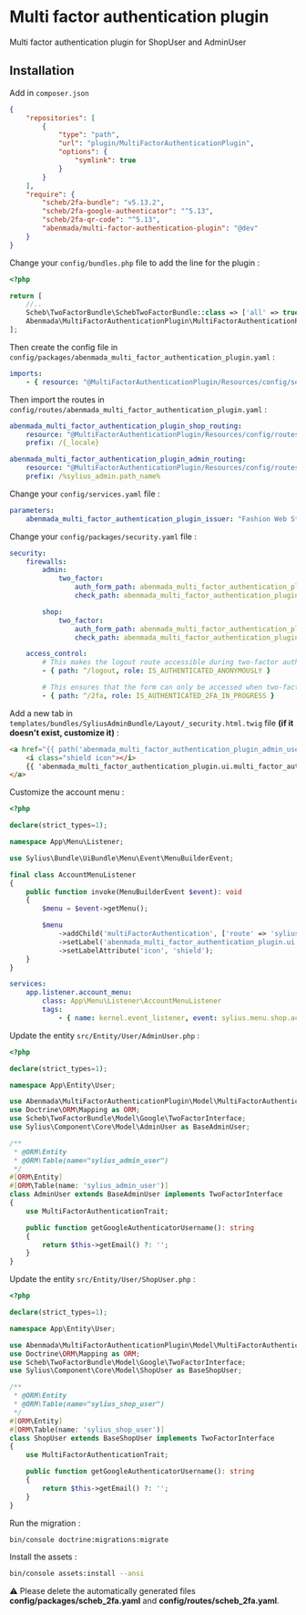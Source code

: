<h1>Multi factor authentication plugin</h1>

<p>
    Multi factor authentication plugin for ShopUser and AdminUser
</p>


## Installation

Add in `composer.json`

```json
{
    "repositories": [
        {
            "type": "path",
            "url": "plugin/MultiFactorAuthenticationPlugin",
            "options": {
                "symlink": true
            }
        }
    ],
    "require": {
        "scheb/2fa-bundle": "v5.13.2",
        "scheb/2fa-google-authenticator": "^5.13",
        "scheb/2fa-qr-code": "^5.13",
        "abenmada/multi-factor-authentication-plugin": "@dev"
    }
}
```

Change your `config/bundles.php` file to add the line for the plugin :

```php
<?php

return [
    //..
    Scheb\TwoFactorBundle\SchebTwoFactorBundle::class => ['all' => true],
    Abenmada\MultiFactorAuthenticationPlugin\MultiFactorAuthenticationPlugin::class => ['all' => true],
];
```

Then create the config file in `config/packages/abenmada_multi_factor_authentication_plugin.yaml` :

```yaml
imports:
    - { resource: "@MultiFactorAuthenticationPlugin/Resources/config/services.yaml" }
```

Then import the routes in `config/routes/abenmada_multi_factor_authentication_plugin.yaml` :

```yaml
abenmada_multi_factor_authentication_plugin_shop_routing:
    resource: "@MultiFactorAuthenticationPlugin/Resources/config/routes/sylius_shop.yaml"
    prefix: /{_locale}

abenmada_multi_factor_authentication_plugin_admin_routing:
    resource: "@MultiFactorAuthenticationPlugin/Resources/config/routes/sylius_admin.yaml"
    prefix: /%sylius_admin.path_name%
```

Change your `config/services.yaml` file :

```yaml
parameters:
    abenmada_multi_factor_authentication_plugin_issuer: "Fashion Web Store" # Issuer name used in QR code
```

Change your `config/packages/security.yaml` file :

```yaml
security:
    firewalls:
        admin:
            two_factor:
                auth_form_path: abenmada_multi_factor_authentication_plugin_admin_user_login
                check_path: abenmada_multi_factor_authentication_plugin_admin_user_login_check

        shop:
            two_factor:
                auth_form_path: abenmada_multi_factor_authentication_plugin_shop_user_login
                check_path: abenmada_multi_factor_authentication_plugin_shop_user_login_check

    access_control:
        # This makes the logout route accessible during two-factor authentication. Allows the user to cancel two-factor authentication, if they need to.
        - { path: ^/logout, role: IS_AUTHENTICATED_ANONYMOUSLY }

        # This ensures that the form can only be accessed when two-factor authentication is in progress.
        - { path: ^/2fa, role: IS_AUTHENTICATED_2FA_IN_PROGRESS }
```

Add a new tab in `templates/bundles/SyliusAdminBundle/Layout/_security.html.twig` file **(if it doesn't exist, customize it)** :

```html
<a href="{{ path('abenmada_multi_factor_authentication_plugin_admin_user_enable', {'id': app.user.id}) }}" class="item">
    <i class="shield icon"></i>
    {{ 'abenmada_multi_factor_authentication_plugin.ui.multi_factor_authentication'|trans }}
</a>
```

Customize the account menu : 

```php
<?php

declare(strict_types=1);

namespace App\Menu\Listener;

use Sylius\Bundle\UiBundle\Menu\Event\MenuBuilderEvent;

final class AccountMenuListener
{
    public function invoke(MenuBuilderEvent $event): void
    {
        $menu = $event->getMenu();

        $menu
            ->addChild('multiFactorAuthentication', ['route' => 'sylius_shop_account_abenmada_multi_factor_authentication_plugin_shop_user_enable'])
            ->setLabel('abenmada_multi_factor_authentication_plugin.ui.multi_factor_authentication')
            ->setLabelAttribute('icon', 'shield');
    }
}
```

```yaml
services:
    app.listener.account_menu:
        class: App\Menu\Listener\AccountMenuListener
        tags:
            - { name: kernel.event_listener, event: sylius.menu.shop.account, method: invoke }
```

Update the entity `src/Entity/User/AdminUser.php` :

```php
<?php

declare(strict_types=1);

namespace App\Entity\User;

use Abenmada\MultiFactorAuthenticationPlugin\Model\MultiFactorAuthenticationTrait;
use Doctrine\ORM\Mapping as ORM;
use Scheb\TwoFactorBundle\Model\Google\TwoFactorInterface;
use Sylius\Component\Core\Model\AdminUser as BaseAdminUser;

/**
 * @ORM\Entity
 * @ORM\Table(name="sylius_admin_user")
 */
#[ORM\Entity]
#[ORM\Table(name: 'sylius_admin_user')]
class AdminUser extends BaseAdminUser implements TwoFactorInterface
{
    use MultiFactorAuthenticationTrait;

    public function getGoogleAuthenticatorUsername(): string
    {
        return $this->getEmail() ?: '';
    }
}
```

Update the entity `src/Entity/User/ShopUser.php` :

```php
<?php

declare(strict_types=1);

namespace App\Entity\User;

use Abenmada\MultiFactorAuthenticationPlugin\Model\MultiFactorAuthenticationTrait;
use Doctrine\ORM\Mapping as ORM;
use Scheb\TwoFactorBundle\Model\Google\TwoFactorInterface;
use Sylius\Component\Core\Model\ShopUser as BaseShopUser;

/**
 * @ORM\Entity
 * @ORM\Table(name="sylius_shop_user")
 */
#[ORM\Entity]
#[ORM\Table(name: 'sylius_shop_user')]
class ShopUser extends BaseShopUser implements TwoFactorInterface
{
    use MultiFactorAuthenticationTrait;

    public function getGoogleAuthenticatorUsername(): string
    {
        return $this->getEmail() ?: '';
    }
}
```

Run the migration :

 ```bash
bin/console doctrine:migrations:migrate
```

Install the assets :

```bash
bin/console assets:install --ansi
```

⚠️  Please delete the automatically generated files **config/packages/scheb_2fa.yaml** and **config/routes/scheb_2fa.yaml**.
